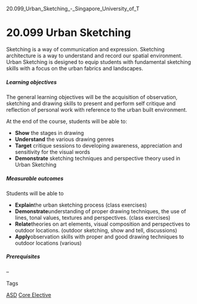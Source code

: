 20.099_Urban_Sketching_-_Singapore_University_of_T



20.099 Urban Sketching
======================

Sketching is a way of communication and expression. Sketching architecture is a way to understand and record our spatial environment. Urban Sketching is designed to equip students with fundamental sketching skills with a focus on the urban fabrics and landscapes.

##### **Learning objectives**

The general learning objectives will be the acquisition of observation, sketching and drawing skills to present and perform self critique and reflection of personal work with reference to the urban built environment.

At the end of the course, students will be able to:

* **Show** the stages in drawing
* **Understand** the various drawing genres
* **Target** critique sessions to developing awareness, appreciation and sensitivity for the visual words
* **Demonstrate** sketching techniques and perspective theory used in Urban Sketching

##### **Measurable outcomes**

Students will be able to

* **Explain**the urban sketching process (class exercises)
* **Demonstrate**understanding of proper drawing techniques, the use of lines, tonal values, textures and perspectives. (class exercises)
* **Relate**theories on art elements, visual composition and perspectives to outdoor locations. (outdoor sketching, show and tell, discussions)
* **Apply**observation skills with proper and good drawing techniques to outdoor locations (various)

##### **Prerequisites**

–

Tags

[ASD](/education/undergraduate/courses/?pillar-cluster=1167)
[Core Elective](/education/undergraduate/courses/?course-type=854)

